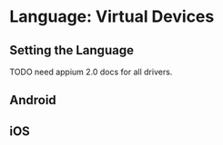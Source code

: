 # Language: Virtual Devices

## Setting the Language
TODO need appium 2.0 docs for all drivers.

## Android

## iOS
